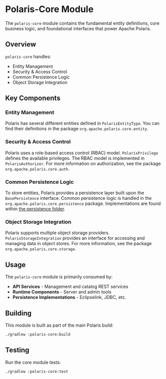 <!--
  Licensed to the Apache Software Foundation (ASF) under one
  or more contributor license agreements.  See the NOTICE file
  distributed with this work for additional information
  regarding copyright ownership.  The ASF licenses this file
  to you under the Apache License, Version 2.0 (the
  "License"); you may not use this file except in compliance
  with the License.  You may obtain a copy of the License at
   http://www.apache.org/licenses/LICENSE-2.0
  Unless required by applicable law or agreed to in writing,
  software distributed under the License is distributed on an
  "AS IS" BASIS, WITHOUT WARRANTIES OR CONDITIONS OF ANY
  KIND, either express or implied.  See the License for the
  specific language governing permissions and limitations
  under the License.
-->

# Polaris-Core Module

The `polaris-core` module contains the fundamental entity definitions, core business logic, and foundational interfaces that power Apache Polaris.

## Overview

`polaris-core` handles:
- Entity Management
- Security & Access Control
- Common Persistence Logic
- Object Storage Integration

## Key Components

### Entity Management
Polaris has several different entities defined in `PolarisEntityType`. You can find their definitions in the package `org.apache.polaris.core.entity`.

### Security & Access Control
Polaris uses a role-based access control (RBAC) model. `PolarisPrivilege` defines the available privileges. The RBAC model is implemented in `PolarisAuthorizer`. For more information on authorization, see the package `org.apache.polaris.core.auth`.

### Common Persistence Logic
To store entities, Polaris provides a persistence layer built upon the `BasePersistence` interface. Common persistence logic is handled in the `org.apache.polaris.core.persistence` package. Implementations are found within [the persistence folder](../persistence).

### Object Storage Integration
Polaris supports multiple object storage providers. `PolarisStorageIntegration` provides an interface for accessing and managing data in object stores. For more information, see the package `org.apache.polaris.core.storage`.

## Usage

The `polaris-core` module is primarily consumed by:
- **API Services** - Management and catalog REST services
- **Runtime Components** - Server and admin tools
- **Persistence Implementations** - Eclipselink, JDBC, etc.

## Building

This module is built as part of the main Polaris build:

```bash
./gradlew :polaris-core:build
```

## Testing

Run the core module tests:

```bash
./gradlew :polaris-core:test
```